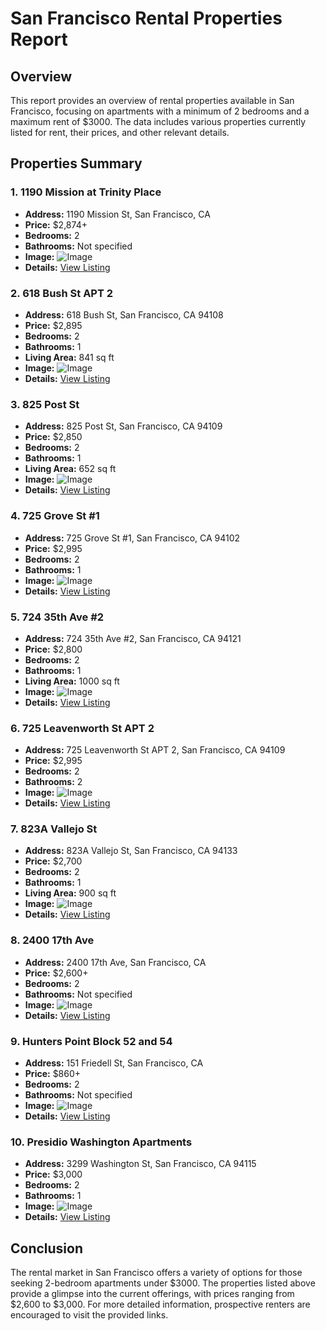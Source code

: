 # San Francisco Rental Properties Report

## Overview
This report provides an overview of rental properties available in San Francisco, focusing on apartments with a minimum of 2 bedrooms and a maximum rent of $3000. The data includes various properties currently listed for rent, their prices, and other relevant details.

## Properties Summary

### 1. 1190 Mission at Trinity Place
- **Address:** 1190 Mission St, San Francisco, CA
- **Price:** $2,874+
- **Bedrooms:** 2
- **Bathrooms:** Not specified
- **Image:** ![Image](https://photos.zillowstatic.com/fp/8e5f276f8c442bff35da5d46d96648cc-p_e.jpg)
- **Details:** [View Listing](https://www.zillow.com/apartments/san-francisco-ca/1190-mission-at-trinity-place/5XjVtb/)

### 2. 618 Bush St APT 2
- **Address:** 618 Bush St, San Francisco, CA 94108
- **Price:** $2,895
- **Bedrooms:** 2
- **Bathrooms:** 1
- **Living Area:** 841 sq ft
- **Image:** ![Image](https://photos.zillowstatic.com/fp/c3703a6cfeb52001cb808002bd60e3c7-p_e.jpg)
- **Details:** [View Listing](https://www.zillow.com/apartments/san-francisco-ca/618-bush-st/5j4BVV/)

### 3. 825 Post St
- **Address:** 825 Post St, San Francisco, CA 94109
- **Price:** $2,850
- **Bedrooms:** 2
- **Bathrooms:** 1
- **Living Area:** 652 sq ft
- **Image:** ![Image](https://photos.zillowstatic.com/fp/d0edd6c3ea102d5c223d26707ddb171f-p_e.jpg)
- **Details:** [View Listing](https://www.zillow.com/apartments/san-francisco-ca/825-post-st./5XjSHY/)

### 4. 725 Grove St #1
- **Address:** 725 Grove St #1, San Francisco, CA 94102
- **Price:** $2,995
- **Bedrooms:** 2
- **Bathrooms:** 1
- **Image:** ![Image](https://photos.zillowstatic.com/fp/c0c47ff237a13899ecf1fc710cedbd57-p_e.jpg)
- **Details:** [View Listing](https://www.zillow.com/homedetails/725-Grove-St-1-San-Francisco-CA-94102/2080426659_zpid/)

### 5. 724 35th Ave #2
- **Address:** 724 35th Ave #2, San Francisco, CA 94121
- **Price:** $2,800
- **Bedrooms:** 2
- **Bathrooms:** 1
- **Living Area:** 1000 sq ft
- **Image:** ![Image](https://photos.zillowstatic.com/fp/d246a209a4b23164d8aae181466c4320-p_e.jpg)
- **Details:** [View Listing](https://www.zillow.com/homedetails/724-35th-Ave-2-San-Francisco-CA-94121/2066816265_zpid/)

### 6. 725 Leavenworth St APT 2
- **Address:** 725 Leavenworth St APT 2, San Francisco, CA 94109
- **Price:** $2,995
- **Bedrooms:** 2
- **Bathrooms:** 2
- **Image:** ![Image](https://photos.zillowstatic.com/fp/a10813befefc6d2972ae85c1fd1d12b0-p_e.jpg)
- **Details:** [View Listing](https://www.zillow.com/homedetails/725-Leavenworth-St-APT-2-San-Francisco-CA-94109/443105237_zpid/)

### 7. 823A Vallejo St
- **Address:** 823A Vallejo St, San Francisco, CA 94133
- **Price:** $2,700
- **Bedrooms:** 2
- **Bathrooms:** 1
- **Living Area:** 900 sq ft
- **Image:** ![Image](https://photos.zillowstatic.com/fp/c1b23d09dc81b1c444e8588970a3f049-p_e.jpg)
- **Details:** [View Listing](https://www.zillow.com/homedetails/823A-Vallejo-St-San-Francisco-CA-94133/2064252340_zpid/)

### 8. 2400 17th Ave
- **Address:** 2400 17th Ave, San Francisco, CA
- **Price:** $2,600+
- **Bedrooms:** 2
- **Bathrooms:** Not specified
- **Image:** ![Image](https://photos.zillowstatic.com/fp/b8d6c70ede095ac721962e8bd5c42684-p_e.jpg)
- **Details:** [View Listing](https://www.zillow.com/b/building/37.742905,-122.47336_ll/)

### 9. Hunters Point Block 52 and 54
- **Address:** 151 Friedell St, San Francisco, CA
- **Price:** $860+
- **Bedrooms:** 2
- **Bathrooms:** Not specified
- **Image:** ![Image](https://photos.zillowstatic.com/fp/3d7333cbe500bfa69ca61c45af53f563-p_e.jpg)
- **Details:** [View Listing](https://www.zillow.com/b/hunters-point-block-52-and-54-san-francisco-ca-BryqWD/)

### 10. Presidio Washington Apartments
- **Address:** 3299 Washington St, San Francisco, CA 94115
- **Price:** $3,000
- **Bedrooms:** 2
- **Bathrooms:** 1
- **Image:** ![Image](https://photos.zillowstatic.com/fp/13ebe34a7dc98f8c619e6665e099be0e-p_e.jpg)
- **Details:** [View Listing](https://www.zillow.com/apartments/san-francisco-ca/presidio-washington-apartments/5Z93Vm/)

## Conclusion
The rental market in San Francisco offers a variety of options for those seeking 2-bedroom apartments under $3000. The properties listed above provide a glimpse into the current offerings, with prices ranging from $2,600 to $3,000. For more detailed information, prospective renters are encouraged to visit the provided links.